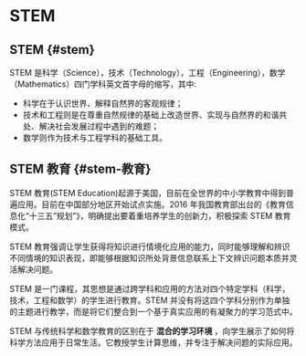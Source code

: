# STEM


## STEM {#stem}

STEM 是科学（Science），技术（Technology），工程（Engineering），数学（Mathematics）四门学科英文首字母的缩写，其中:

-   科学在于认识世界、解释自然界的客观规律；
-   技术和工程则是在尊重自然规律的基础上改造世界、实现与自然界的和谐共处、解决社会发展过程中遇到的难题；
-   数学则作为技术与工程学科的基础工具。


## STEM 教育 {#stem-教育}

STEM 教育(STEM Education)起源于美国，目前在全世界的中小学教育中得到普遍应用。目前在中国部分地区开始试点实施。2016 年我国教育部出台的《教育信息化“十三五”规划”》，明确提出要着重培养学生的创新力，积极探索 STEM 教育模式。

STEM 教育强调让学生获得将知识进行情境化应用的能力，同时能够理解和辨识不同情境的知识表现，即能够根据知识所处背景信息联系上下文辨识问题本质并灵活解决问题。

STEM 是一门课程，其思想是通过跨学科和应用的方法对四个特定学科（科学，技术，工程和数学）的学生进行教育。STEM 并没有将这四个学科分别作为单独的主题进行教学，而是将它们整合到一个基于真实应用的有凝聚力的学习范式中。

STEM 与传统科学和数学教育的区别在于 **混合的学习环境** ，向学生展示了如何将科学方法应用于日常生活。它教授学生计算思维，并专注于解决问题的实际应用。
